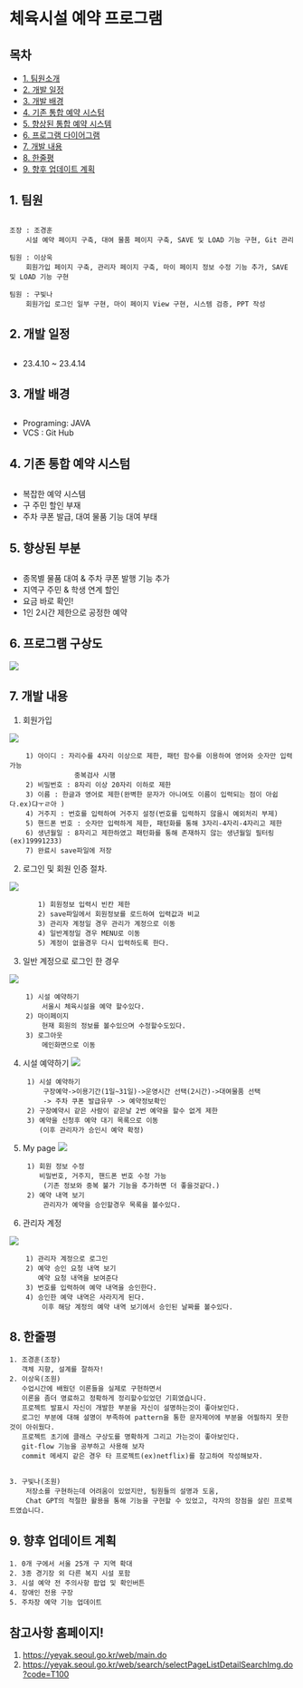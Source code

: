 # 체육시설 예약 프로그램

## 목차

- <a href="#1">1. 팀원소개</a>
- <a href="#2">2. 개발 일정</a>
- <a href="#3">3. 개발 배경</a>
- <a href="#4">4. 기존 통합 예약 시스텀</a>
- <a href="#5">5. 향상된 통합 예약 시스템</a>
- <a href="#6">6. 프로그램 다이어그램</a>
- <a href="#7">7. 개발 내용</a>
- <a href="#8">8. 한줄평</a>
- <a href="#9">9. 향후 업데이트 계획</a>

### <h2 id="1"> 1. 팀원 <h2>

    조장 : 조경훈
        시설 예약 페이지 구축, 대여 물품 페이지 구축, SAVE 및 LOAD 기능 구현, Git 관리

    팀원 : 이상욱
        회원가입 페이지 구축, 관리자 페이지 구축, 마이 페이지 정보 수정 기능 추가, SAVE 및 LOAD 기능 구현

    팀원 : 구빛나
        회원가입 로그인 일부 구현, 마이 페이지 View 구현, 시스템 검증, PPT 작성

### <h2 id="2">2. 개발 일정<h2>

- 23.4.10 ~ 23.4.14

### <h2 id="3">3. 개발 배경<h2>

- Programing: JAVA
- VCS : Git Hub

### <h2 id="4">4. 기존 통합 예약 시스텀<h2>

- 복잡한 예약 시스템
- 구 주민 할인 부재
- 주차 쿠폰 발급, 대여 물품 기능 대여 부태

### <h2 id="5">5. 향상된 부분<h2>

- 종목별 물품 대여 & 주차 쿠폰 발행 기능 추가
- 지역구 주민 & 학생 연계 할인
- 요금 바로 확인!
- 1인 2시간 제한으로 공정한 예약

### <h2 id="6"> 6. 프로그램 구상도</h2>

<img src="D:\2ndproject\discussion\screenshot\스크린샷 2023-04-17 174749.png">

### <h2 id="7">7. 개발 내용</h2>

1. 회원가입 
 <img  src="discussion/screenshot/스크린샷 2023-04-17 192011.png">

        1) 아이디 : 자리수를 4자리 이상으로 제한, 패턴 함수를 이용하여 영어와 숫자만 입력가능
                    중복검사 시행
        2) 비밀번호 : 8자리 이상 20자리 이하로 제한
        3) 이름 : 한글과 영어로 제한(완벽한 문자가 아니여도 이름이 입력되는 점이 아쉽다.ex)댜ㅜㄹ아 )
        4) 거주지 : 번호를 입력하여 거주지 설정(번호를 입력하지 않을시 예외처리 부제)
        5) 핸드폰 번호 : 숫자만 입력하게 제한, 패턴화를 통해 3자리-4자리-4자리고 제한
        6) 생년월일 : 8자리고 제한하였고 패턴화를 통해 존재하지 않는 생년월일 필터링(ex)19991233)
        7) 완료시 save파일에 저장

2. 로그인 및 회원 인증 절차.
 <img  src="discussion/screenshot/스크린샷 2023-04-17 192018.png">

           1) 회원정보 입력시 빈칸 제한
           2) save파일에서 회원정보를 로드하여 입력값과 비교
           3) 관리자 계정일 경우 관리가 계정으로 이동
           4) 일반계정일 경우 MENU로 이동
           5) 계정이 없을경우 다시 입력하도록 한다.

3. 일반 계정으로 로그인 한 경우
  <img src="discussion/screenshot/스크린샷 2023-04-17 192205.png">

        1) 시설 예약하기
            서울시 체육시설을 예약 할수있다.
        2) 마이페이지
            현재 회원의 정보를 볼수있으며 수정할수도있다.
        3) 로그아웃
            메인화면으로 이동

4. 시설 예약하기
   <img src="discussion/screenshot/스크린샷 2023-04-17 192223.png">
 
        1) 시설 예약하기
            구장예약->이용기간(1일~31일)->운영시간 선택(2시간)->대여물품 선택
            -> 주차 쿠폰 발급유무 -> 예약정보확인
        2) 구장예약시 같은 사람이 같은날 2번 예약을 할수 없게 제한
        3) 예약을 신청후 예약 대기 목록으로 이동
           (이후 관리자가 승인시 예약 확정)

5. My page
   <img src="discussion/screenshot/스크린샷 2023-04-18 145734.png">

        1) 회원 정보 수정
           비밀번호, 거주지, 핸드폰 번호 수정 가능
            (기존 정보와 중복 불가 기능을 추가하면 더 좋을것같다.)
        2) 예약 내역 보기
            관리자가 예약을 승인할경우 목록을 볼수있다.

6. 관리자 계정
<img src="discussion/screenshot/스크린샷 2023-04-19 131506.png">

        1) 관리자 계정으로 로그인
        2) 예약 승인 요청 내역 보기
           예약 요청 내역을 보여준다
        3) 번호를 입력하여 예약 내역을 승인한다.
        4) 승인한 예약 내역은 사라지게 된다.
            이후 해당 계정의 예약 내역 보기에서 승인된 날짜를 볼수있다.    

### <h2 id="7">8. 한줄평 </h2>
    1. 조경훈(조장)
       객체 지향, 설계를 잘하자!
    2. 이상욱(조원)
       수업시간에 배웠던 이론들을 실제로 구현하면서
       이론을 좀더 명료하고 정확하게 정리할수있었던 기회였습니다.
       프로젝트 발표시 자신이 개발한 부분을 자신이 설명하는것이 좋아보인다.
       로그인 부분에 대해 설명이 부족하여 pattern을 통한 문자제어에 부분을 어필하지 못한것이 아쉬웠다.
       프로젝트 초기에 클래스 구상도를 명확하게 그리고 가는것이 좋아보인다.
       git-flow 기능을 공부하고 사용해 보자
       commit 메세지 같은 경우 타 프로젝트(ex)netflix)를 참고하여 작성해보자.
       

    3. 구빛나(조원)
        저장소를 구현하는데 어려움이 있었지만, 팀원들의 설명과 도움,
        Chat GPT의 적절한 활용을 통해 기능을 구현할 수 있었고, 각자의 장점을 살린 프로젝트였습니다.

### <h2 id="7">9. 향후 업데이트 계획 </h2>
    1. 0개 구에서 서울 25개 구 지역 확대 
    2. 3종 경기장 외 다른 복지 시설 포함
    3. 시설 예약 전 주의사항 팝업 및 확인버튼
    4. 장애인 전용 구장
    5. 주차장 예약 기능 업데이트

## 참고사항 홈페이지!

1. https://yeyak.seoul.go.kr/web/main.do
2. https://yeyak.seoul.go.kr/web/search/selectPageListDetailSearchImg.do?code=T100
